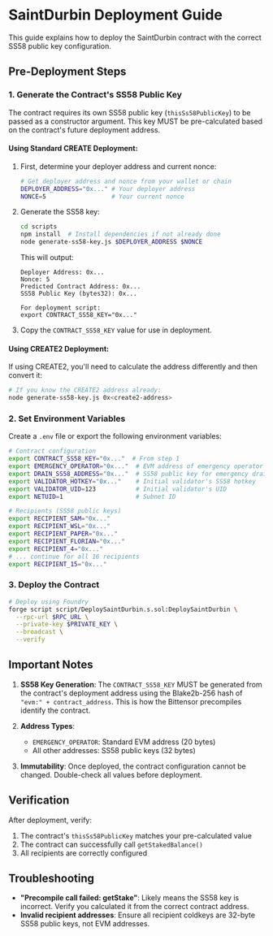 # SaintDurbin Deployment Guide

This guide explains how to deploy the SaintDurbin contract with the correct SS58 public key configuration.

## Pre-Deployment Steps

### 1. Generate the Contract's SS58 Public Key

The contract requires its own SS58 public key (`thisSs58PublicKey`) to be passed as a constructor argument. This key MUST be pre-calculated based on the contract's future deployment address.

#### Using Standard CREATE Deployment:

1. First, determine your deployer address and current nonce:
   ```bash
   # Get deployer address and nonce from your wallet or chain
   DEPLOYER_ADDRESS="0x..." # Your deployer address
   NONCE=5                  # Your current nonce
   ```

2. Generate the SS58 key:
   ```bash
   cd scripts
   npm install  # Install dependencies if not already done
   node generate-ss58-key.js $DEPLOYER_ADDRESS $NONCE
   ```

   This will output:
   ```
   Deployer Address: 0x...
   Nonce: 5
   Predicted Contract Address: 0x...
   SS58 Public Key (bytes32): 0x...
   
   For deployment script:
   export CONTRACT_SS58_KEY="0x..."
   ```

3. Copy the `CONTRACT_SS58_KEY` value for use in deployment.

#### Using CREATE2 Deployment:

If using CREATE2, you'll need to calculate the address differently and then convert it:
```bash
# If you know the CREATE2 address already:
node generate-ss58-key.js 0x<create2-address>
```

### 2. Set Environment Variables

Create a `.env` file or export the following environment variables:

```bash
# Contract configuration
export CONTRACT_SS58_KEY="0x..."  # From step 1
export EMERGENCY_OPERATOR="0x..."  # EVM address of emergency operator
export DRAIN_SS58_ADDRESS="0x..."  # SS58 public key for emergency drain
export VALIDATOR_HOTKEY="0x..."    # Initial validator's SS58 hotkey
export VALIDATOR_UID=123           # Initial validator's UID
export NETUID=1                    # Subnet ID

# Recipients (SS58 public keys)
export RECIPIENT_SAM="0x..."
export RECIPIENT_WSL="0x..."
export RECIPIENT_PAPER="0x..."
export RECIPIENT_FLORIAN="0x..."
export RECIPIENT_4="0x..."
# ... continue for all 16 recipients
export RECIPIENT_15="0x..."
```

### 3. Deploy the Contract

```bash
# Deploy using Foundry
forge script script/DeploySaintDurbin.s.sol:DeploySaintDurbin \
  --rpc-url $RPC_URL \
  --private-key $PRIVATE_KEY \
  --broadcast \
  --verify
```

## Important Notes

1. **SS58 Key Generation**: The `CONTRACT_SS58_KEY` MUST be generated from the contract's deployment address using the Blake2b-256 hash of `"evm:" + contract_address`. This is how the Bittensor precompiles identify the contract.

2. **Address Types**: 
   - `EMERGENCY_OPERATOR`: Standard EVM address (20 bytes)
   - All other addresses: SS58 public keys (32 bytes)

3. **Immutability**: Once deployed, the contract configuration cannot be changed. Double-check all values before deployment.

## Verification

After deployment, verify:
1. The contract's `thisSs58PublicKey` matches your pre-calculated value
2. The contract can successfully call `getStakedBalance()` 
3. All recipients are correctly configured

## Troubleshooting

- **"Precompile call failed: getStake"**: Likely means the SS58 key is incorrect. Verify you calculated it from the correct contract address.
- **Invalid recipient addresses**: Ensure all recipient coldkeys are 32-byte SS58 public keys, not EVM addresses.